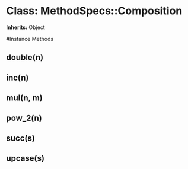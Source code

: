# Class: MethodSpecs::Composition
**Inherits:** Object
    




#Instance Methods
## double(n) [](#method-i-double)

## inc(n) [](#method-i-inc)

## mul(n, m) [](#method-i-mul)

## pow_2(n) [](#method-i-pow_2)

## succ(s) [](#method-i-succ)

## upcase(s) [](#method-i-upcase)


